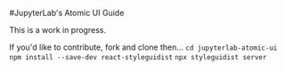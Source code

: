 #JupyterLab's Atomic UI Guide

This is a work in progress.

If you'd like to contribute, fork and clone then...
`cd jupyterlab-atomic-ui`
`npm install --save-dev react-styleguidist`
`npx styleguidist server`